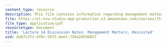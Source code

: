 ```yaml
---
content_type: resource
description: This file contains information regarding management matters, revisited.
file: https://ol-ocw-studio-app-production.s3.amazonaws.com/courses/15-s07-globalhealth-lab-spring-2013/dab7c373df6c5875dee3750a2859b057_MIT15_S07S13_lec14notes.pdf
file_type: application/pdf
resourcetype: Document
title: 'Lecture 14 Discussion Notes: Management Matters, Revisited'
uid: dab7c373-df6c-5875-dee3-750a2859b057
---
```

